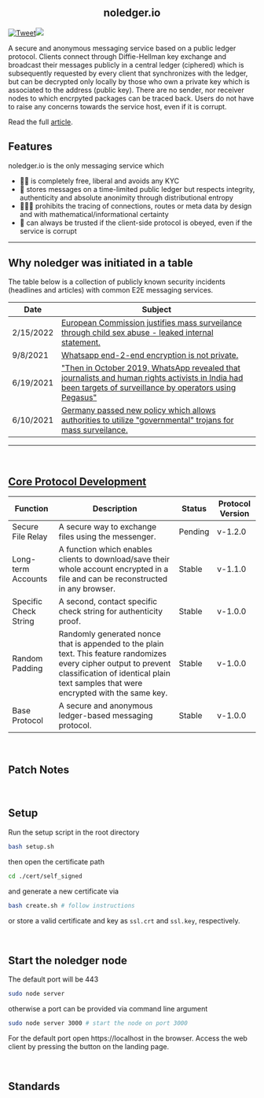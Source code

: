 <h2 align=center><strong><a ref="noledger.io">noledger.io</a></strong></h2> 

<!-- Badges -->
<!-- twitter -->
[![Tweet](https://img.shields.io/twitter/url/http/shields.io.svg?style=social)](https://twitter.com/intent/tweet?text=A%20secure%20and%20anonymous%20messaging%20service%20based%20on%20a%20public%20ledger%20protocol.&url=https://github.com/B0-B/noledger.io&hashtags=noledger,secure,ledger,messenger)<!-- version --><a name="stealth"><img src="https://img.shields.io/badge/Release%20-1.1.0-cyan.svg"/></a>

A secure and anonymous messaging service based on a public ledger protocol. Clients connect through Diffie-Hellman key exchange and broadcast their messages publicly in a central ledger (ciphered) which is subsequently requested by every client that synchronizes with the ledger, but can be decrypted only locally by those who own a private key which is associated to the address (public key). There are no sender, nor receiver nodes to which encrpyted packages can be traced back. Users do not have to raise any concerns towards the service host, even if it is corrupt. 

Read the full [article](https://github.com/B0-B/noledger/blob/main/docs/core/paper.md).

## Features
noledger.io is the only messaging service which

- 🤲🏽 is completely free, liberal and avoids any KYC
- 📜 stores messages on a time-limited public ledger but respects integrity, authenticity and absolute anonimity through distributional entropy
- 🕵🏽‍♂️ prohibits the tracing of connections, routes or meta data by design and with mathematical/informational certainty 
- 🔐 can always be trusted if the client-side protocol is obeyed, even if the service is corrupt

---

## Why noledger was initiated in a table
The table below is a collection of publicly known security incidents (headlines and articles) with common E2E messaging services. 

| Date | Subject |
|---|---|
|2/15/2022|[European Commission justifies mass surveilance through child sex abuse - leaked internal statement.](https://edri.org/wp-content/uploads/2022/03/2022-03-21-csam-avis-rsb-15-fevrier.pdf)|
|9/8/2021|[Whatsapp end-2-end encryption is not private.](https://arstechnica.com/gadgets/2021/09/whatsapp-end-to-end-encrypted-messages-arent-that-private-after-all/)|
|6/19/2021|["Then in October 2019, WhatsApp revealed that journalists and human rights activists in India had been targets of surveillance by operators using Pegasus"](https://hydnews.net/2021/07/what-is-pegasus-surveillance-and-why-it-needed-full-and-unbiased-investigation/)|
|6/10/2021|[Germany passed new policy which allows authorities to utilize "governmental" trojans for mass surveilance.](https://www.spiegel.de/netzwelt/netzpolitik/bundestag-genehmigt-staatstrojaner-fuer-alle-a-d01006d4-a530-41c9-ad69-21a3990acfa8)|
---

<br>

## [Core Protocol Development](https://github.com/B0-B/noledger/blob/main/docs/development/development.md)
| Function | Description | Status | Protocol Version | 
|---|---|---|---|
| Secure File Relay | A secure way to exchange files using the messenger. | Pending | v-1.2.0 |
| Long-term Accounts | A function which enables clients to download/save their whole account encrypted in a file and can be reconstructed in any browser. | Stable | v-1.1.0 |
| Specific Check String | A second, contact specific check string for authenticity proof. | Stable | v-1.0.0 |
| Random Padding | Randomly generated nonce that is appended to the plain text. This feature randomizes every cipher output to prevent classification of identical plain text samples that were encrypted with the same key. | Stable | v-1.0.0 | 
| Base Protocol | A secure and anonymous ledger-based messaging protocol.  | Stable | v-1.0.0 |

<br>

## Patch Notes

<br>

## Setup
Run the setup script in the root directory
```bash
bash setup.sh
```
then open the certificate path
```bash
cd ./cert/self_signed
```
and generate a new certificate via
```bash
bash create.sh # follow instructions
```
or store a valid certificate and key as `ssl.crt` and `ssl.key`, respectively.

<br>

## Start the noledger node
The default port will be 443
```bash
sudo node server
```

otherwise a port can be provided via command line argument
```bash
sudo node server 3000 # start the node on port 3000
```

For the default port open https://localhost in the browser. Access the web client by pressing the button on the landing page.

<br>


## Standards

